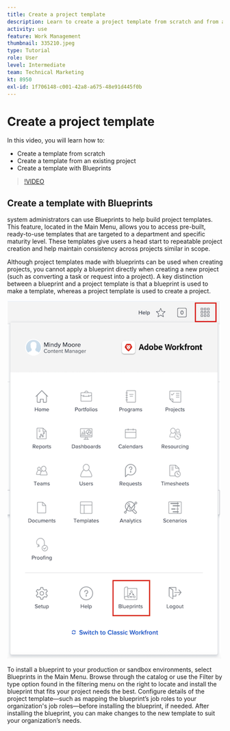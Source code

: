 ```yaml
---
title: Create a project template
description: Learn to create a project template from scratch and from an existing template.
activity: use
feature: Work Management
thumbnail: 335210.jpeg
type: Tutorial
role: User
level: Intermediate
team: Technical Marketing
kt: 8950
exl-id: 1f706148-c001-42a8-a675-48e91d445f0b
---
```

# Create a project template

In this video, you will learn how to:

* Create a template from scratch
* Create a template from an existing project
* Create a template with Blueprints

>[!VIDEO](https://video.tv.adobe.com/v/335210/?quality=12)

## Create a template with Blueprints 

  system administrators can use Blueprints to help build project templates. This feature, located in the Main Menu, allows you to access pre-built, ready-to-use templates that are targeted to a department and specific maturity level. These templates give users a head start to repeatable project creation and help maintain consistency across projects similar in scope. 

Although project templates made with blueprints can be used when creating projects, you cannot apply a blueprint directly when creating a new project (such as converting a task or request into a project). A key distinction between a blueprint and a project template is that a blueprint is used to make a template, whereas a project template is used to create a project. 

![Blueprints in Main Menu](assets/pt-blueprints-01.png)

To install a blueprint to your production or sandbox environments, select Blueprints in the Main Menu. Browse through the catalog or use the Filter by type option found in the filtering menu on the right to locate and install the blueprint that fits your project needs the best. Configure details of the project template—such as mapping the blueprint’s job roles to your organization's job roles—before installing the blueprint, if needed. After installing the blueprint, you can make changes to the new template to suit your organization’s needs.
